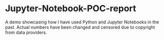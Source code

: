 # Jupyter-Notebook-POC-report
A demo showcasing how I have used Python and Jupyter Notebooks in the past.
Actual numbers have been changed and censored due to copyright from data providers.
